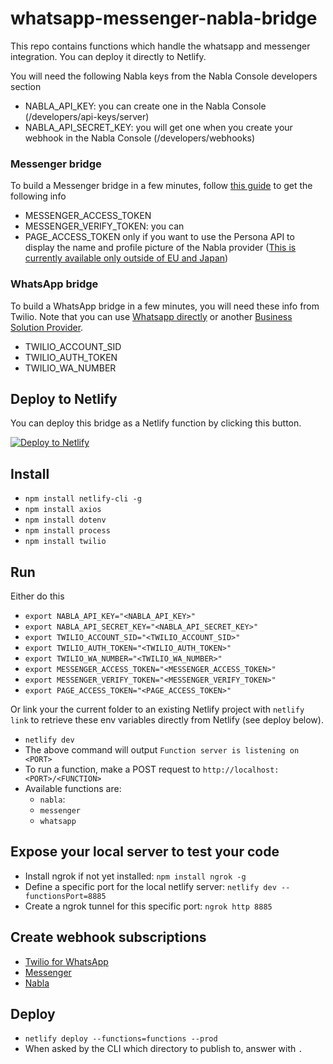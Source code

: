 # whatsapp-messenger-nabla-bridge

This repo contains functions which handle the whatsapp and messenger integration. You can deploy it directly to Netlify.

You will need the following Nabla keys from the Nabla Console developers section

- NABLA_API_KEY: you can create one in the Nabla Console (/developers/api-keys/server)
- NABLA_API_SECRET_KEY: you will get one when you create your webhook in the Nabla Console (/developers/webhooks)

### Messenger bridge

To build a Messenger bridge in a few minutes, follow [this guide](https://gist.github.com/l5t/674b4ab951e8171031499e15aa5558f7) to get the following info

- MESSENGER_ACCESS_TOKEN
- MESSENGER_VERIFY_TOKEN: you can
- PAGE_ACCESS_TOKEN only if you want to use the Persona API to display the name and profile picture of the Nabla provider ([This is currently available only outside of EU and Japan](https://developers.facebook.com/docs/messenger-platform/europe-japan-updates))

### WhatsApp bridge

To build a WhatsApp bridge in a few minutes, you will need these info from Twilio. Note that you can use [Whatsapp directly](https://developers.facebook.com/docs/whatsapp/cloud-api) or another [Business Solution Provider](https://www.facebook.com/business/partner-directory/search?solution_type=messaging&platforms=whatsapp).

- TWILIO_ACCOUNT_SID
- TWILIO_AUTH_TOKEN
- TWILIO_WA_NUMBER

## Deploy to Netlify

You can deploy this bridge as a Netlify function by clicking this button.

[![Deploy to Netlify](https://www.netlify.com/img/deploy/button.svg)](https://app.netlify.com/start/deploy?repository=https://github.com/l5t/whatsapp-messenger-nabla-bridge)

## Install

- `npm install netlify-cli -g`
- `npm install axios`
- `npm install dotenv`
- `npm install process`
- `npm install twilio`

## Run

Either do this

- `export NABLA_API_KEY="<NABLA_API_KEY>"`
- `export NABLA_API_SECRET_KEY="<NABLA_API_SECRET_KEY>"`
- `export TWILIO_ACCOUNT_SID="<TWILIO_ACCOUNT_SID>"`
- `export TWILIO_AUTH_TOKEN="<TWILIO_AUTH_TOKEN>"`
- `export TWILIO_WA_NUMBER="<TWILIO_WA_NUMBER>"`
- `export MESSENGER_ACCESS_TOKEN="<MESSENGER_ACCESS_TOKEN>"`
- `export MESSENGER_VERIFY_TOKEN="<MESSENGER_VERIFY_TOKEN>"`
- `export PAGE_ACCESS_TOKEN="<PAGE_ACCESS_TOKEN>"`

Or link your the current folder to an existing Netlify project with `netlify link` to retrieve these env variables directly from Netlify (see deploy below).

- `netlify dev`
- The above command will output `Function server is listening on <PORT>`
- To run a function, make a POST request to `http://localhost:<PORT>/<FUNCTION>`
- Available functions are:
  - `nabla`:
  - `messenger`
  - `whatsapp`

## Expose your local server to test your code

- Install ngrok if not yet installed: `npm install ngrok -g`
- Define a specific port for the local netlify server: `netlify dev --functionsPort=8885`
- Create a ngrok tunnel for this specific port: `ngrok http 8885`

## Create webhook subscriptions

- [Twilio for WhatsApp](https://console.twilio.com/us1/develop/sms/settings/whatsapp-sandbox?frameUrl=%2Fconsole%2Fsms%2Fwhatsapp%2Fsandbox%3Fx-target-region%3Dus1)
- [Messenger](https://developers.facebook.com/docs/messenger-platform/webhooks)
- [Nabla](https://docs.nabla.com/reference/setting-up-webhooks)

## Deploy

- `netlify deploy --functions=functions --prod`
- When asked by the CLI which directory to publish to, answer with `.`
